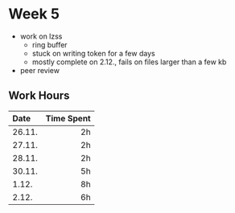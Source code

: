# Week 5

- work on lzss
    - ring buffer
    - stuck on writing token for a few days
    - mostly complete on 2.12., fails on files larger than a few kb
- peer review

## Work Hours
| Date   | Time Spent |
| :----- | ---------: |
| 26.11. | 2h         |
| 27.11. | 2h         |
| 28.11. | 2h         |
| 30.11. | 5h         |
|  1.12. | 8h         |
|  2.12. | 6h         |
